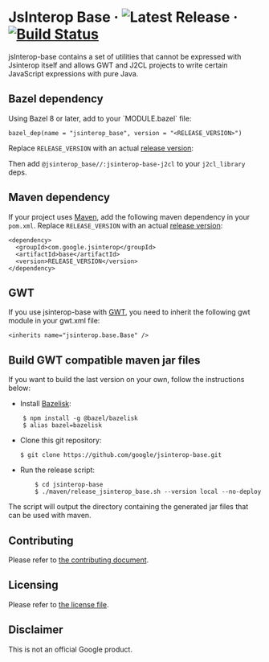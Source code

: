 # JsInterop Base &middot; ![Latest Release](https://img.shields.io/github/v/release/google/jsinterop-base) &middot; [![Build Status](https://github.com/google/jsinterop-base/actions/workflows/ci.yaml/badge.svg)](https://github.com/google/jsinterop-base/actions/workflows/ci.yaml)

jsInterop-base contains a set of utilities that cannot be expressed with
Jsinterop itself and allows GWT and J2CL projects to write certain JavaScript
expressions with pure Java.

Bazel dependency
----------------

Using Bazel 8 or later, add to your \`MODULE.bazel\` file:

```starlark
bazel_dep(name = "jsinterop_base", version = "<RELEASE_VERSION>")
```

Replace `RELEASE_VERSION` with an actual
[release version](https://github.com/google/jsinterop-base/releases):

Then add `@jsinterop_base//:jsinterop-base-j2cl` to your `j2cl_library` deps.

Maven dependency
------------------
If your project uses [Maven](https://maven.apache.org), add the following maven
dependency in your `pom.xml`. Replace `RELEASE_VERSION` with an actual
[release version](https://github.com/google/jsinterop-base/releases):

    <dependency>
      <groupId>com.google.jsinterop</groupId>
      <artifactId>base</artifactId>
      <version>RELEASE_VERSION</version>
    </dependency>

GWT
---
If you use jsinterop-base with [GWT](http://www.gwtproject.org/), you need to
inherit the following gwt module in your gwt.xml file:

    <inherits name="jsinterop.base.Base" />

Build GWT compatible maven jar files
------------------------------------
If you want to build the last version on your own, follow the instructions
below:

- Install [Bazelisk](https://github.com/bazelbuild/bazelisk):

```shell
    $ npm install -g @bazel/bazelisk
    $ alias bazel=bazelisk
```
- Clone this git repository:
  ```shell
  $ git clone https://github.com/google/jsinterop-base.git
  ```
- Run the release script:
  ```shell
      $ cd jsinterop-base
      $ ./maven/release_jsinterop_base.sh --version local --no-deploy
  ```

 The script will output the directory containing the generated jar files that
 can be used with maven.

Contributing
------------
Please refer to [the contributing document](CONTRIBUTING.md).

Licensing
---------
Please refer to [the license file](LICENSE).

Disclaimer
----------
This is not an official Google product.

